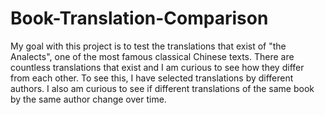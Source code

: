 # Book-Translation-Comparison
My goal with this project is to test the translations that exist of "the Analects", one of the most famous classical Chinese texts. There are countless translations that exist and I am curious to see how they differ from each other. To see this, I have selected translations by different authors. I also am curious to see if different translations of the same book by the same author change over time. 
